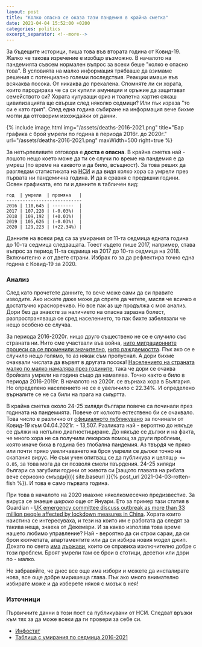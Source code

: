 ```yaml
---
layout: post
title: "Колко опасна се оказа тази пандемия в крайна сметка"
date: 2021-04-04 15:52:00 +0200
categories: politics
excerpt_separator: <!--more-->
---
```


За бъдещите историци, пиша това във втората година от Ковид-19. Жалко че такова изречение е изобщо възможно. В началото на пандемията съвсем нормален въпрос за всеки беше "колко е опасно това". В условията на малко информация трябваше да взимаме решения с потенциално големи последствия. Реакции имаше във всякаква посока. От никаква до прекалена. Спомняте ли си хората, които пародираха че са си купили амуниции и оръжие да защитават семейството си? Хората купуващи ориз и тоалетна хартия сякаш цивилизацията ще свърши след няколко седмици? Или пък израза "то си е като грип". След една година събиране на информация вече бихме могли да отговорим изхождайки от данни.

<!--more-->

{% include image.html
            img="/assets/deaths-2016-2021.png"
            title="Бар графика с брой умрели по година в периода 2016г. до 2020г."
            url="/assets/deaths-2016-2021.png"
            maxWidth=500
            right=true %}

За нетърпеливите отговора е **доста е опасна**. В крайна сметка най - лошото нещо което може да ти се случи по време на пандемия е да умреш (по време на каквото и да било, всъщност). За това реших да разгледам статистиката на [НСИ](https://www.nsi.bg) и да видя колко хора са умрели през първата ни пандемична година. И да я сравня с предишни години. Освен графиката, ето ги и данните в табличен вид:

```
год  | умрели  | промяна   |
----------------------------
2016 | 110,645 | --------  |
2017 | 107,228 | (-0.03%)  |
2018 | 109,192 | (+0.01%)  |
2019 | 105,626 | (-0.03%)  |
2020 | 129,223 | (+22.34%) |
```

Данните на всеки ред са за умирания от 11-та седмица едната година до 10-та седмица следващата. Тоест където пише 2017, например, става въпрос за период 11-та седмица на 2017 до 10-та седмица на 2018. Включително и от двете страни. Избрах го за да рефлектира точно една година с Ковид-19 за 2020.

### Анализ

След като прочетете данните, то вече може сами да си правите изводите. Ако искате даже може да спрете да четете, мисля че всичко е достатъчно красноречиво. Но все пак аз ще продължа с моя анализ. Дори без да знаехте за наличието на опасна заразна болест, разпространяваща се сред населението, то пак бихте забелязали че нещо особено се случва.

За периода 2016-2020г. нищо друго съществено не се е случило със страната ни. Нито сме участвали във война, [нито миграционните процеси са се променили значително](https://www.nsi.bg/bg/content/3058/%D0%BC%D0%B8%D0%B3%D1%80%D0%B0%D1%86%D0%B8%D1%8F), [нито раждаемостта](https://www.nsi.bg/bg/content/2953/%D1%80%D0%B0%D0%B6%D0%B4%D0%B0%D0%B5%D0%BC%D0%BE%D1%81%D1%82). Пък ако се е случило нещо голямо, то аз някак съм пропуснал. А дори бихме очаквали числата да вървят в другата посока! [Населението на страната малко по малко намалява през годините](https://www.nsi.bg/bg/content/2972/%D0%BD%D0%B0%D1%81%D0%B5%D0%BB%D0%B5%D0%BD%D0%B8%D0%B5-%D0%B8-%D0%B4%D0%B5%D0%BC%D0%BE%D0%B3%D1%80%D0%B0%D1%84%D1%81%D0%BA%D0%B8-%D0%BF%D1%80%D0%BE%D0%B3%D0%BD%D0%BE%D0%B7%D0%B8), така че дори се очаква бройката умрели на година също да намалява. Точно както е било в периода 2016-2019г. В началото на 2020г. се върнаха хора в България. Но определено населението не се е увеличило с 22.34%. И определено върналите се не са били на прага на смъртта.

В крайна сметка около 24-25 хиляди българи повече са починали през годината на пандемията. Повече от колкото естествено би се очаквало. Това число е различно от [официалното публикувано](https://coronavirus.bg/) за починали от Ковид-19 към 04.04.2021г. - 13,507. Разликата най - вероятно до някъде се дължи на непълно диагностициране. До някъде се дължи и на факта, че много хора не са получили лекарска помощ за други проблеми, която иначе биха в година без глобална пандемия. Аз твърдя че пряко или почти пряко увеличаването на броя умрели се дължи точно на скапания вирус. Не съм учен опитващ се да публикува и целящ `p <= 0.05`, за това мога да си позволя смели твърдения. 24-25 хиляди българи са загубили години от живота си [защото главата на рибата вече сериозно смърди]({{ site.baseurl }}{% post_url 2021-04-03-rotten-fish %}). И това е само първата година.

При това в началото на 2020 имахме няколкомесечно предизвестие. За вируса се знаеше _широко_ още от Януари. Ето за пример тази статия в Guardian - [UK emergency committee discuss outbreak as more than 33 million people affected by lockdown measures in China](https://www.theguardian.com/science/live/2020/jan/23/coronavirus-china-virus-flu-scotland-testing-wuhan-live-news-updates). Хората които наистина се интересуваха, и тези на които им е работата да следят за такива неща, знаеха от Декември. И за какво използва това време нашето любимо управление? Най - вероятно да си строи сараи, да си брои кюлчетата, апартаментите или да си избира новия модел джип. Докато по света [има](https://www.openstreetmap.org/#map=5/-40.514/171.387) [държави](https://www.openstreetmap.org/#map=5/15.790/108.239), които се справиха изключително добре с този проблем. Броят умрели там се брои в стотици, десетки или дори по - малко.

Не забравяйте, че днес все още има избори и можете да инсталирате нова, все още добре миришеща глава. Пък ако много внимателно избирате може и да изберете някоя с мозък в нея!

### Източници

Първичните данни в този пост са публикувани от НСИ. Следват връзки към тях за да може всеки да ги провери за себе си.

* [Инфостат](https://infostat.nsi.bg/infostat/pages/reports/query.jsf?x_2=1818)
* [Таблица с умирания по седмица 2016-2021](https://www.nsi.bg/sites/default/files/files/pages/covid/Deaths_2016-2021_W11.xlsx)
